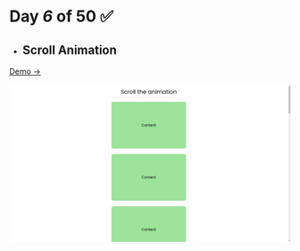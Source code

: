 # Day  *6* of 50 ✅

* ## Scroll Animation

 [Demo → ](https://chapst1.github.io/50-days-of-js/day-6/)

![Primer Diseno](./screenshot/1.png)
